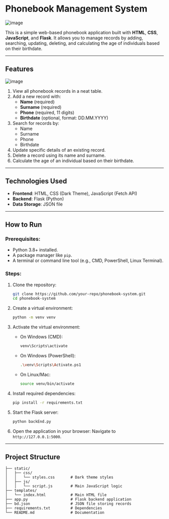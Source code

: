 # Phonebook Management System

![image](https://github.com/user-attachments/assets/0f455ddb-aa27-4bb3-bd85-ad70d2a2ee00)


This is a simple web-based phonebook application built with **HTML**, **CSS**, **JavaScript**, and **Flask**. It allows you to manage records by adding, searching, updating, deleting, and calculating the age of individuals based on their birthdate.

---

## **Features**

![image](https://github.com/user-attachments/assets/fe2d667a-03d8-4510-836e-6182a7c8545d)

1. View all phonebook records in a neat table.
2. Add a new record with:
   - **Name** (required)
   - **Surname** (required)
   - **Phone** (required, 11 digits)
   - **Birthdate** (optional, format: DD.MM.YYYY)
3. Search for records by:
   - Name
   - Surname
   - Phone
   - Birthdate
4. Update specific details of an existing record.
5. Delete a record using its name and surname.
6. Calculate the age of an individual based on their birthdate.

---

## **Technologies Used**

- **Frontend**: HTML, CSS (Dark Theme), JavaScript (Fetch API)
- **Backend**: Flask (Python)
- **Data Storage**: JSON file

---

## **How to Run**

### Prerequisites:
- Python 3.8+ installed.
- A package manager like `pip`.
- A terminal or command line tool (e.g., CMD, PowerShell, Linux Terminal).

### Steps:

1. Clone the repository:
   ```bash
   git clone https://github.com/your-repo/phonebook-system.git
   cd phonebook-system
   ```

2. Create a virtual environment:
   ```bash
   python -m venv venv
   ```

3. Activate the virtual environment:
   - On Windows (CMD):
     ```bash
     venv\Scripts\activate
     ```
   - On Windows (PowerShell):
     ```bash
     .\venv\Scripts\Activate.ps1
     ```
   - On Linux/Mac:
     ```bash
     source venv/bin/activate
     ```

4. Install required dependencies:
   ```bash
   pip install -r requirements.txt
   ```

5. Start the Flask server:
   ```bash
   python backEnd.py
   ```

6. Open the application in your browser:
   Navigate to `http://127.0.0.1:5000`.

---

## **Project Structure**

```
├── static/
│   ├── css/
│   │   └── styles.css       # Dark theme styles
│   ├── js/
│   │   └── script.js        # Main JavaScript logic
├── templates/
│   └── index.html           # Main HTML file
├── app.py                   # Flask backend application
├── bd.json                  # JSON file storing records
├── requirements.txt         # Dependencies
└── README.md                # Documentation
```







